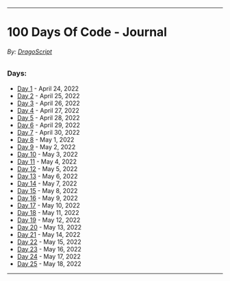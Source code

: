 ___
# 100 Days Of Code - Journal
###### By: [DragoScript](https://github.com/DragoScript)

### Days:

- [Day 1](/Days/Day1.md) - April 24, 2022
- [Day 2](/Days/Day2.md) - April 25, 2022
- [Day 3](/Days/Day3.md) - April 26, 2022
- [Day 4](/Days/Day4.md) - April 27, 2022
- [Day 5](/Days/Day5.md) - April 28, 2022
- [Day 6](/Days/Day6.md) - April 29, 2022
- [Day 7](/Days/Day7.md) - April 30, 2022
- [Day 8](/Days/Day8.md) - May 1, 2022
- [Day 9](/Days/Day9.md) - May 2, 2022
- [Day 10](/Days/Day10.md) - May 3, 2022
- [Day 11](/Days/Day11.md) - May 4, 2022
- [Day 12](/Days/Day12.md) - May 5, 2022
- [Day 13](/Days/Day13.md) - May 6, 2022
- [Day 14](/Days/Day14.md) - May 7, 2022
- [Day 15](/Days/Day15.md) - May 8, 2022
- [Day 16](/Days/Day16.md) - May 9, 2022
- [Day 17](/Days/Day17.md) - May 10, 2022
- [Day 18](/Days/Day18.md) - May 11, 2022
- [Day 19](/Days/Day19.md) - May 12, 2022
- [Day 20](/Days/Day20.md) - May 13, 2022
- [Day 21](/Days/Day21.md) - May 14, 2022
- [Day 22](/Days/Day22.md) - May 15, 2022
- [Day 23](/Days/Day23.md) - May 16, 2022
- [Day 24](/Days/Day24.md) - May 17, 2022
- [Day 25](/Days/Day25.md) - May 18, 2022
___
